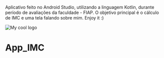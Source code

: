  
Aplicativo feito no Android Studio, utilizando a linguagem Kotlin, durante período de avaliações da faculdade - FIAP.
O objetivo principal é o cálculo de IMC e uma tela falando sobre mim.
Enjoy it :)


<img src="app/src/main/res/drawable/sobrefoto" alt="My cool logo"/>

# App_IMC
